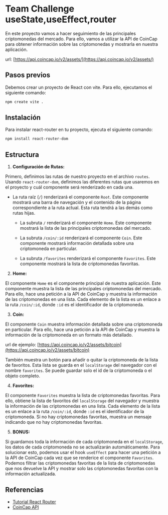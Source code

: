 # Team Challenge useState,useEffect,router

En este proyecto vamos a hacer seguimiento de las principales criptomonedas del mercado. Para ello, vamos a utilizar la API de CoinCap para obtener información sobre las criptomonedas y mostrarla en nuestra aplicación.

url: [https://api.coincap.io/v2/assets/](https://api.coincap.io/v2/assets/)

## Pasos previos

Debemos crear un proyecto de React con vite. Para ello, ejecutamos el siguiente comando:

```bash
npm create vite .
```

## Instalación

Para instalar react-router en tu proyecto, ejecuta el siguiente comando:

```bash
npm install react-router-dom
```
## Estructura

1. **Configuración de Rutas:**

Primero, definimos las rutas de nuestro proyecto en el archivo `routes`. Usando `react-router-dom`, definimos las diferentes rutas que usaremos en el proyecto y cuál componente será renderizado en cada una.

- La ruta raíz (`/`) renderizará el componente `Root`. Este componente mostrará una barra de navegación y el contenido de la página correspondiente a la ruta actual. Esta ruta tendrá a las demás como rutas hijas.

  - La subruta `/` renderizará el componente `Home`. Este componente mostrará la lista de las principales criptomonedas del mercado.

  - La subruta `/coin/:id` renderizará el componente `Coin`. Este componente mostrará información detallada sobre una criptomoneda en particular.

  - La subruta `/favorites` renderizará el componente `Favorites`. Este componente mostrará la lista de criptomonedas favoritas.

2. **Home:**

El componente `Home` es el componente principal de nuestra aplicación. Este componente muestra la lista de las principales criptomonedas del mercado. Para ello, hace una petición a la API de CoinCap y muestra la información de las criptomonedas en una lista. Cada elemento de la lista es un enlace a la ruta `/coin/:id`, donde `:id` es el identificador de la criptomoneda.

3. **Coin:**

El componente `Coin` muestra información detallada sobre una criptomoneda en particular. Para ello, hace una petición a la API de CoinCap y muestra la información de la criptomoneda en un formato más detallado.

url de ejemplo: [https://api.coincap.io/v2/assets/bitcoin](https://api.coincap.io/v2/assets/bitcoin)

También muestra un botón para añadir o quitar la criptomoneda de la lista de favoritos. Esta lista se guarda en el `localStorage` del navegador con el nombre `favorites`.
Se puede guardar solo el id de la criptomoneda o el objeto completo.

4. **Favorites:**

El componente `Favorites` muestra la lista de criptomonedas favoritas. Para ello, obtiene la lista de favoritos del `localStorage` del navegador y muestra la información de las criptomonedas en una lista. Cada elemento de la lista es un enlace a la ruta `/coin/:id`, donde `:id` es el identificador de la criptomoneda. Si no hay criptomonedas favoritas, muestra un mensaje indicando que no hay criptomonedas favoritas.

5. **BONUS:**

Si guardamos toda la información de cada criptomoneda en el `localStorage`, los datos de cada criptomoneda no se actualizarán automáticamente. Para solucionar esto, podemos usar el hook `useEffect` para hacer una petición a la API de CoinCap cada vez que se renderice el componente `Favorites`. Podemos filtrar las criptomonedas favoritas de la lista de criptomonedas que nos devuelve la API y mostrar solo las criptomonedas favoritas con la información actualizada.

## Referencias

- [Tutorial React Router](https://reactrouter.com/en/6.22.1/start/tutorial)
- [CoinCap API](https://docs.coincap.io/)
